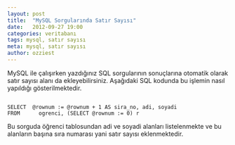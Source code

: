 ```yaml
---
layout: post
title:  "MySQL Sorgularında Satır Sayısı"
date:   2012-09-27 19:00
categories: veritabanı
tags: mysql, satır sayısı
meta: mysql, satır sayısı
author: ozziest
---
```


MySQL ile çalışırken yazdığınız SQL sorgularının sonuçlarına otomatik olarak satır sayısı alanı da ekleyebilirsiniz. Aşağıdaki SQL kodunda bu işlemin nasıl yapıldığı gösterilmektedir.

<pre><code class="language-sql">
SELECT 	@rownum := @rownum + 1 AS sira_no, adi, soyadi
FROM      ogrenci, (SELECT @rownum := 0) r
</code></pre>

Bu sorguda öğrenci tablosundan adi ve soyadi alanları listelenmekte ve bu alanların başına sıra numarası yani satır sayısı eklenmektedir.

